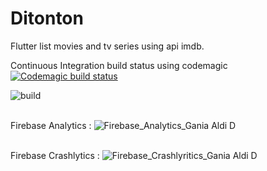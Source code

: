# Ditonton

Flutter list movies and tv series using api imdb.

Continuous Integration build status using codemagic
<br>[![Codemagic build status](https://api.codemagic.io/apps/6193c372e8e9d34b2a5fab77/6193c372e8e9d34b2a5fab76/status_badge.svg)](https://codemagic.io/apps/6193c372e8e9d34b2a5fab77/6193c372e8e9d34b2a5fab76/latest_build)

![build](https://user-images.githubusercontent.com/52387637/142010877-84cc48b6-6997-4e95-ae18-ae0415d90c46.PNG)
<br><br>

Firebase Analytics :
![Firebase_Analytics_Gania Aldi D](https://user-images.githubusercontent.com/52387637/143388562-4e3462b3-e86d-43f7-b85e-a97d197e999a.PNG)
<br><br>

Firebase Crashlytics :
![Firebase_Crashlyritics_Gania Aldi D](https://user-images.githubusercontent.com/52387637/143388639-131f4ddf-5da4-456e-a667-377a4a1c4af0.PNG)
